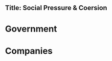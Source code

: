 Title: Social Pressure & Coersion
---

# Government

<?# Twitter 1256403073674739712 /?>
<?# Twitter 1260724611756331008 /?>
<?# Twitter 1260724884738437120 /?>

# Companies

<?# Twitter 1259725400952864768 /?>
<?# Twitter 1259695834809036800 /?>
<?# Twitter 1257518972972367872 /?>
<?# Twitter 1258322382034366465 /?>
<?# Twitter 1258670284007063552 /?>
